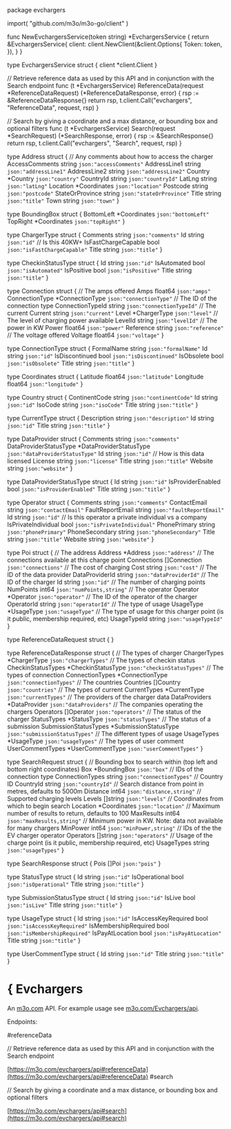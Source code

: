 package evchargers

import(
	"github.com/m3o/m3o-go/client"
)

func NewEvchargersService(token string) *EvchargersService {
	return &EvchargersService{
		client: client.NewClient(&client.Options{
			Token: token,
		}),
	}
}

type EvchargersService struct {
	client *client.Client
}


// Retrieve reference data as used by this API and in conjunction with the Search endpoint
func (t *EvchargersService) ReferenceData(request *ReferenceDataRequest) (*ReferenceDataResponse, error) {
	rsp := &ReferenceDataResponse{}
	return rsp, t.client.Call("evchargers", "ReferenceData", request, rsp)
}

// Search by giving a coordinate and a max distance, or bounding box and optional filters
func (t *EvchargersService) Search(request *SearchRequest) (*SearchResponse, error) {
	rsp := &SearchResponse{}
	return rsp, t.client.Call("evchargers", "Search", request, rsp)
}




type Address struct {
  // Any comments about how to access the charger
  AccessComments string `json:"accessComments"`
  AddressLine1 string `json:"addressLine1"`
  AddressLine2 string `json:"addressLine2"`
  Country *Country `json:"country"`
  CountryId string `json:"countryId"`
  LatLng string `json:"latLng"`
  Location *Coordinates `json:"location"`
  Postcode string `json:"postcode"`
  StateOrProvince string `json:"stateOrProvince"`
  Title string `json:"title"`
  Town string `json:"town"`
}

type BoundingBox struct {
  BottomLeft *Coordinates `json:"bottomLeft"`
  TopRight *Coordinates `json:"topRight"`
}

type ChargerType struct {
  Comments string `json:"comments"`
  Id string `json:"id"`
  // Is this 40KW+
  IsFastChargeCapable bool `json:"isFastChargeCapable"`
  Title string `json:"title"`
}

type CheckinStatusType struct {
  Id string `json:"id"`
  IsAutomated bool `json:"isAutomated"`
  IsPositive bool `json:"isPositive"`
  Title string `json:"title"`
}

type Connection struct {
  // The amps offered
  Amps float64 `json:"amps"`
  ConnectionType *ConnectionType `json:"connectionType"`
  // The ID of the connection type
  ConnectionTypeId string `json:"connectionTypeId"`
  // The current
  Current string `json:"current"`
  Level *ChargerType `json:"level"`
  // The level of charging power available
  LevelId string `json:"levelId"`
  // The power in KW
  Power float64 `json:"power"`
  Reference string `json:"reference"`
  // The voltage offered
  Voltage float64 `json:"voltage"`
}

type ConnectionType struct {
  FormalName string `json:"formalName"`
  Id string `json:"id"`
  IsDiscontinued bool `json:"isDiscontinued"`
  IsObsolete bool `json:"isObsolete"`
  Title string `json:"title"`
}

type Coordinates struct {
  Latitude float64 `json:"latitude"`
  Longitude float64 `json:"longitude"`
}

type Country struct {
  ContinentCode string `json:"continentCode"`
  Id string `json:"id"`
  IsoCode string `json:"isoCode"`
  Title string `json:"title"`
}

type CurrentType struct {
  Description string `json:"description"`
  Id string `json:"id"`
  Title string `json:"title"`
}

type DataProvider struct {
  Comments string `json:"comments"`
  DataProviderStatusType *DataProviderStatusType `json:"dataProviderStatusType"`
  Id string `json:"id"`
  // How is this data licensed
  License string `json:"license"`
  Title string `json:"title"`
  Website string `json:"website"`
}

type DataProviderStatusType struct {
  Id string `json:"id"`
  IsProviderEnabled bool `json:"isProviderEnabled"`
  Title string `json:"title"`
}

type Operator struct {
  Comments string `json:"comments"`
  ContactEmail string `json:"contactEmail"`
  FaultReportEmail string `json:"faultReportEmail"`
  Id string `json:"id"`
  // Is this operator a private individual vs a company
  IsPrivateIndividual bool `json:"isPrivateIndividual"`
  PhonePrimary string `json:"phonePrimary"`
  PhoneSecondary string `json:"phoneSecondary"`
  Title string `json:"title"`
  Website string `json:"website"`
}

type Poi struct {
  // The address
  Address *Address `json:"address"`
  // The connections available at this charge point
  Connections []Connection `json:"connections"`
  // The cost of charging
  Cost string `json:"cost"`
  // The ID of the data provider
  DataProviderId string `json:"dataProviderId"`
  // The ID of the charger
  Id string `json:"id"`
  // The number of charging points
  NumPoints int64 `json:"numPoints,string"`
  // The operator
  Operator *Operator `json:"operator"`
  // The ID of the operator of the charger
  OperatorId string `json:"operatorId"`
  // The type of usage
  UsageType *UsageType `json:"usageType"`
  // The type of usage for this charger point (is it public, membership required, etc)
  UsageTypeId string `json:"usageTypeId"`
}

type ReferenceDataRequest struct {
}

type ReferenceDataResponse struct {
  // The types of charger
  ChargerTypes *ChargerType `json:"chargerTypes"`
  // The types of checkin status
  CheckinStatusTypes *CheckinStatusType `json:"checkinStatusTypes"`
  // The types of connection
  ConnectionTypes *ConnectionType `json:"connectionTypes"`
  // The countries
  Countries []Country `json:"countries"`
  // The types of current
  CurrentTypes *CurrentType `json:"currentTypes"`
  // The providers of the charger data
  DataProviders *DataProvider `json:"dataProviders"`
  // The companies operating the chargers
  Operators []Operator `json:"operators"`
  // The status of the charger
  StatusTypes *StatusType `json:"statusTypes"`
  // The status of a submission
  SubmissionStatusTypes *SubmissionStatusType `json:"submissionStatusTypes"`
  // The different types of usage
  UsageTypes *UsageType `json:"usageTypes"`
  // The types of user comment
  UserCommentTypes *UserCommentType `json:"userCommentTypes"`
}

type SearchRequest struct {
  // Bounding box to search within (top left and bottom right coordinates)
  Box *BoundingBox `json:"box"`
  // IDs of the connection type
  ConnectionTypes string `json:"connectionTypes"`
  // Country ID
  CountryId string `json:"countryId"`
  // Search distance from point in metres, defaults to 5000m
  Distance int64 `json:"distance,string"`
  // Supported charging levels
  Levels []string `json:"levels"`
  // Coordinates from which to begin search
  Location *Coordinates `json:"location"`
  // Maximum number of results to return, defaults to 100
  MaxResults int64 `json:"maxResults,string"`
  // Minimum power in KW. Note: data not available for many chargers
  MinPower int64 `json:"minPower,string"`
  // IDs of the the EV charger operator
  Operators []string `json:"operators"`
  // Usage of the charge point (is it public, membership required, etc)
  UsageTypes string `json:"usageTypes"`
}

type SearchResponse struct {
  Pois []Poi `json:"pois"`
}

type StatusType struct {
  Id string `json:"id"`
  IsOperational bool `json:"isOperational"`
  Title string `json:"title"`
}

type SubmissionStatusType struct {
  Id string `json:"id"`
  IsLive bool `json:"isLive"`
  Title string `json:"title"`
}

type UsageType struct {
  Id string `json:"id"`
  IsAccessKeyRequired bool `json:"isAccessKeyRequired"`
  IsMembershipRequired bool `json:"isMembershipRequired"`
  IsPayAtLocation bool `json:"isPayAtLocation"`
  Title string `json:"title"`
}

type UserCommentType struct {
  Id string `json:"id"`
  Title string `json:"title"`
}

# { Evchargers

An [m3o.com](https://m3o.com) API. For example usage see [m3o.com/Evchargers/api](https://m3o.com/Evchargers/api).

Endpoints:

#referenceData

// Retrieve reference data as used by this API and in conjunction with the Search endpoint


[https://m3o.com/evchargers/api#referenceData](https://m3o.com/evchargers/api#referenceData)
#search

// Search by giving a coordinate and a max distance, or bounding box and optional filters


[https://m3o.com/evchargers/api#search](https://m3o.com/evchargers/api#search)
